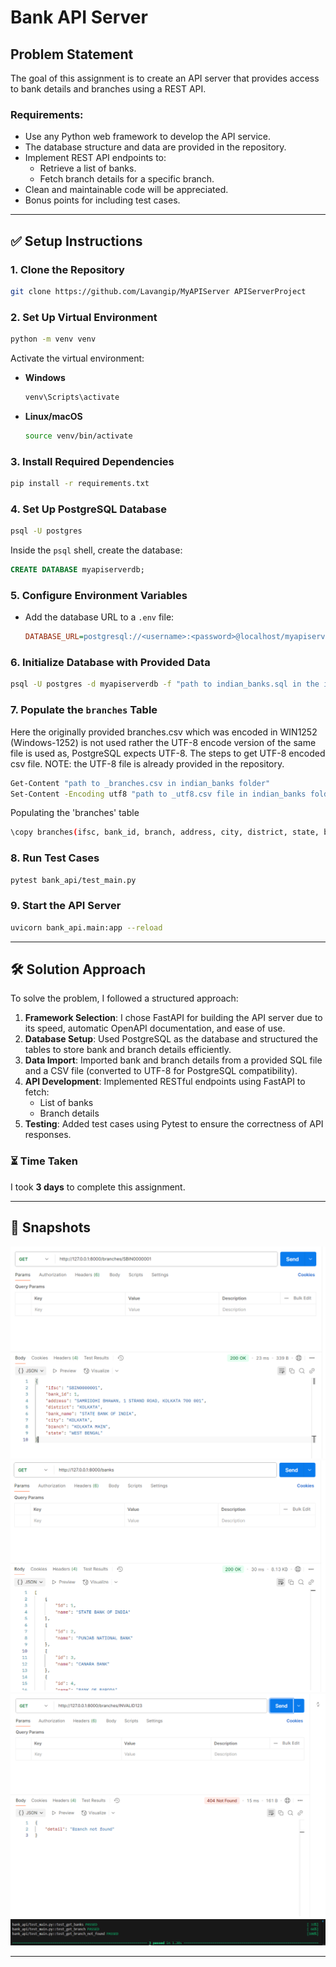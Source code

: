# Bank API Server

## Problem Statement

The goal of this assignment is to create an API server that provides access to bank details and branches using a REST API.

### Requirements:

- Use any Python web framework to develop the API service.
- The database structure and data are provided in the repository.
- Implement REST API endpoints to:
  - Retrieve a list of banks.
  - Fetch branch details for a specific branch.
- Clean and maintainable code will be appreciated.
- Bonus points for including test cases.

---

## ✅ Setup Instructions

### 1. Clone the Repository

```sh
git clone https://github.com/Lavangip/MyAPIServer APIServerProject
```

### 2. Set Up Virtual Environment

```sh
python -m venv venv
```

Activate the virtual environment:

- **Windows**
  ```sh
  venv\Scripts\activate
  ```
- **Linux/macOS**
  ```sh
  source venv/bin/activate
  ```

### 3. Install Required Dependencies

```sh
pip install -r requirements.txt
```

### 4. Set Up PostgreSQL Database

```sh
psql -U postgres
```

Inside the `psql` shell, create the database:

```sql
CREATE DATABASE myapiserverdb;
```

### 5. Configure Environment Variables

- Add the database URL to a `.env` file:
  ```ini
  DATABASE_URL=postgresql://<username>:<password>@localhost/myapiserverdb
  ```

### 6. Initialize Database with Provided Data

```sh
psql -U postgres -d myapiserverdb -f "path to indian_banks.sql in the indian_banks folder"
```

### 7. Populate the `branches` Table

Here the originally provided branches.csv which was encoded in WIN1252 (Windows-1252) is not used rather the UTF-8 encode version of the same file is used as, PostgreSQL expects UTF-8.
The steps to get UTF-8 encoded csv file.
NOTE: the UTF-8 file is already provided in the repository.

```sh
Get-Content "path to _branches.csv in indian_banks folder"
Set-Content -Encoding utf8 "path to _utf8.csv file in indian_banks folder"
```

Populating the 'branches' table

```sh
\copy branches(ifsc, bank_id, branch, address, city, district, state, bank_name) FROM 'path to _utf8.csv file in indian_banks folder' WITH (FORMAT csv, HEADER true, DELIMITER ',');
```

### 8. Run Test Cases

```sh
pytest bank_api/test_main.py
```

### 9. Start the API Server

```sh
uvicorn bank_api.main:app --reload
```

---

## 🛠️ Solution Approach

To solve the problem, I followed a structured approach:

1. **Framework Selection**: I chose FastAPI for building the API server due to its speed, automatic OpenAPI documentation, and ease of use.
2. **Database Setup**: Used PostgreSQL as the database and structured the tables to store bank and branch details efficiently.
3. **Data Import**: Imported bank and branch details from a provided SQL file and a CSV file (converted to UTF-8 for PostgreSQL compatibility).
4. **API Development**: Implemented RESTful endpoints using FastAPI to fetch:
   - List of banks
   - Branch details
5. **Testing**: Added test cases using Pytest to ensure the correctness of API responses.



### ⏳ Time Taken

I took **3 days** to complete this assignment.

---

## 📸 Snapshots
![Live API Screenshot](https://github.com/Lavangip/MyAPIServer/blob/main/Workin_Snapshots/Get_branch_info.png)
![Live API Screenshot](https://github.com/Lavangip/MyAPIServer/blob/main/Workin_Snapshots/get_banks.png)
![Live API Screenshot](https://github.com/Lavangip/MyAPIServer/blob/main/Workin_Snapshots/invalid_branch.png)
![Live API Screenshot](https://github.com/Lavangip/MyAPIServer/blob/main/Workin_Snapshots/Testcases.png)

---


